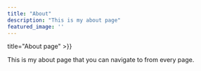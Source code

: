 ```yaml
---
title: "About"
description: "This is my about page"
featured_image: ''
---
```

title="About page" >}}

This is my about page that you can navigate to 
from every page. 